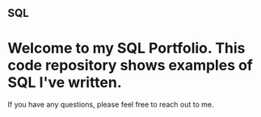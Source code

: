 ## SQL
# Welcome to my SQL Portfolio. This code repository shows examples of SQL I've written. 
If you have any questions, please feel free to reach out to me.
